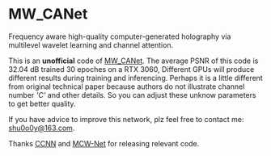 # MW_CANet
Frequency aware high-quality computer-generated holography via multilevel wavelet learning and channel attention.

This is an __unofficial__ code of [MW_CANet](https://doi.org/10.1364/OL.532049). The average PSNR of this code is 32.04 dB trained 30 epoches on a RTX 3060, Different GPUs will produce different results during training and inferencing. Perhaps it is a little different from original technical paper because authors do not illustrate channel number _'C'_ and other details. So you can adjust these unknow parameters to get better quality.

If you have advice to improve this network, plz feel free to contact me: shu0o0y@163.com.

Thanks [CCNN](https://github.com/flyingwolfz/CCNN-CGH) and [MCW-Net](https://github.com/yechanp/MCW-Net) for releasing relevant code.
